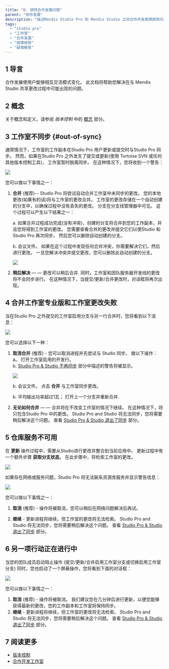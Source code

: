 ```yaml
---
title: "D. 排除合作发展问题"
parent: "协作发展"
description: "描述Mendix Studio Pro 和 Mendix Studio 之间合作开发故障排除问题"
tags:
  - "studio pro"
  - "工作室"
  - "合作发展"
  - "故障排除"
  - "疑难解答"
---
```


## 1 导言

合作发展使用户能够相互交流模式变化。 此文档将帮助您解决在与 Mendix Studio 共享更改过程中可能出现的问题。

## 2 概念

关于概念和定义，请参阅 *版本控制* 中的 [概念](version-control#concepts) 部分。

## 3 工作室不同步 {#out-of-sync}

通常情况下，工作室的工作副本在Studio Pro 用户更新或提交时与Studio Pro 同步。 然而，如果在Studio Pro 之外发生了提交或更新(使用 Tortoise SVN 或任何其他版本控制工具)， 工作室暂时脱离同步。 在这种情况下，您将收到一个警告：

![](attachments/collaborative-development-troubleshooting/changes-are-out-of-sync.png)

您可以做以下事情之一：

1.  **合并** (推荐)-- Studio Pro 将尝试自动合并工作室中未同步的更改。 您的本地更改(如果有的话)将与工作室的更改合并。 工作室的更改存储在一个自动创建的分支中，以确保过程中没有丢失的更改。 分支在分支线管理器中可见。 这个过程可以产生以下结果之一： <br/>

    a.  如果合并过程成功完成(没有冲突)，创建的分支将合并到您的工作副本，并且您将得到工作室的更改。 您需要查看合并的更改并提交它们以使Studio 和 Studio Pro 再次同步。 然后您可以删除自动创建的分支。<br/>

    b. 会议文件。 如果在这个过程中发现任何合并冲突，你需要解决它们，然后进行更改。 一旦您解决冲突并提交更改，您可以删除此自动创建的分支。<br/>

    ![](attachments/collaborative-development-troubleshooting/automatically-created-branch.png)

2. **稍后解决** — — 更改可以稍后合并. 同时，工作室和团队服务器开发线的更改将不会同步进行。 在这种情况下，当提交/更新/合并更改时，对话框将再次出现。

## 4 合并工作室专业版和工作室更改失败

当在Studio Pro 之外提交的工作室启用分支与另一行合并时，您将看到以下消息：

![](attachments/collaborative-development-troubleshooting/cannot-merge-automatically.png)

您可以选择以下一种：

1.  **取消合并** (推荐) - 您可以取消进程并先尝试与 Studio 同步。 做以下操作：<br/> a。  打开工作室启用的开发行。<br/> b.  [Studio Pro & Studio 不再同步](#out-of-sync) 部分中描述的警告将被显示。<br/>

    ![](attachments/collaborative-development-troubleshooting/changes-are-out-of-sync.png)<br/>

    b. 会议文件。 点击 **合并** 与工作室同步更改。<br/>

    b. 平均输出功率超过1瓦； 打开上一个分支并重新合并.

2. **无论如何合并** — — 合并将在不改变工作室的情况下继续。 在这种情况下，将只包含Studio Pro 中的更改。 Studio Pro and Studio 将无法同步，您将需要稍后解决这个问题。 查看 [Studio Pro & Studio 退出了同步](#out-of-sync) 部分。

## 5 仓库服务不可用

在 **更新** 操作过程中，需要从Studio进行更改并整合到当前应用中。  更新过程中有一个额外步骤 **获取分支状态**。 在此步骤中，将检索工作室的更改。

![](attachments/collaborative-development-troubleshooting/retrieving-branch-status.png)

如果存在网络或服务问题，Studio Pro 将无法联系资源库服务并显示警告信息：

![](attachments/collaborative-development-troubleshooting/changes-are-not-retrieved.png)

您可以做以下事情之一：

1. **取消** (推荐) - 操作将被取消，您可以稍后在网络问题解决后再试。

2. **继续** - 更新进程将继续，但工作室的更改将无法检索。 Studio Pro and Studio 将无法同步，您将需要稍后解决这个问题。 查看 [Studio Pro & Studio 退出了同步](#out-of-sync) 部分。

## 6 另一项行动正在进行中

当您的团队成员启动阻止操作 (提交/更新/合并启用工作室分支或切换启用工作室分支) 同时，您也启动了一个屏蔽操作，您将看到下面的对话框：

![](attachments/collaborative-development-troubleshooting/another-operation-in-progress.png)

您可以做以下事情之一：

1. **取消** (推荐) - 操作将被取消。 我们建议您在几分钟后进行更新，以便您能够获得最新的更改，您的工作副本和工作室将保持同步。
2. **继续** - 更新进程将继续，但工作室的更改将无法检索。 Studio Pro and Studio 将无法同步，您将需要稍后解决这个问题。 查看 [Studio Pro & Studio 退出了同步](#out-of-sync) 部分。

## 7 阅读更多

* [版本控制](version-control)
* [合作开发工作室](/studio/collaborative-development)
